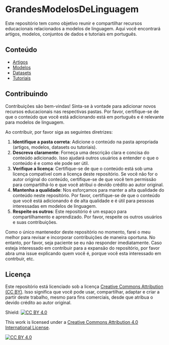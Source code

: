 # GrandesModelosDeLinguagem

Este repositório tem como objetivo reunir e compartilhar recursos educacionais relacionados a modelos de linguagem. Aqui você encontrará artigos, modelos, conjuntos de dados e tutoriais em português.

## Conteúdo

- [Artigos](./artigos)
- [Modelos](./modelos)
- [Datasets](./datasets)
- [Tutoriais](./tutoriais)

## Contribuindo

Contribuições são bem-vindas! Sinta-se à vontade para adicionar novos recursos educacionais nas respectivas pastas. Por favor, certifique-se de que o conteúdo que você está adicionando está em português e é relevante para modelos de linguagem.

Ao contribuir, por favor siga as seguintes diretrizes:

1. **Identifique a pasta correta**: Adicione o conteúdo na pasta apropriada (artigos, modelos, datasets ou tutoriais).
2. **Descreva claramente**: Forneça uma descrição clara e concisa do conteúdo adicionado. Isso ajudará outros usuários a entender o que o conteúdo é e como ele pode ser útil.
3. **Verifique a licença**: Certifique-se de que o conteúdo está sob uma licença compatível com a licença deste repositório. Se você não for o autor original do conteúdo, certifique-se de que você tem permissão para compartilhá-lo e que você atribui o devido crédito ao autor original.
4. **Mantenha a qualidade**: Nos esforçamos para manter a alta qualidade do conteúdo neste repositório. Por favor, certifique-se de que o conteúdo que você está adicionando é de alta qualidade e é útil para pessoas interessadas em modelos de linguagem.
5. **Respeite os outros**: Este repositório é um espaço para compartilhamento e aprendizado. Por favor, respeite os outros usuários e suas contribuições.

Como o único mantenedor deste repositório no momento, farei o meu melhor para revisar e incorporar contribuições de maneira oportuna. No entanto, por favor, seja paciente se eu não responder imediatamente. Caso esteja interessado em contribuir para a expansão do repositório, por favor abra uma issue explicando quem você é,  porque você esta interessado em contrbuir, etc.


## Licença

Este repositório está licenciado sob a licença [Creative Commons Attribution (CC BY)](https://creativecommons.org/licenses/by/4.0/). Isso significa que você pode usar, compartilhar, adaptar e criar a partir deste trabalho, mesmo para fins comerciais, desde que atribua o devido crédito ao autor original.


Shield: [![CC BY 4.0][cc-by-shield]][cc-by]

This work is licensed under a
[Creative Commons Attribution 4.0 International License][cc-by].

[![CC BY 4.0][cc-by-image]][cc-by]

[cc-by]: http://creativecommons.org/licenses/by/4.0/
[cc-by-image]: https://i.creativecommons.org/l/by/4.0/88x31.png
[cc-by-shield]: https://img.shields.io/badge/License-CC%20BY%204.0-lightgrey.svg
